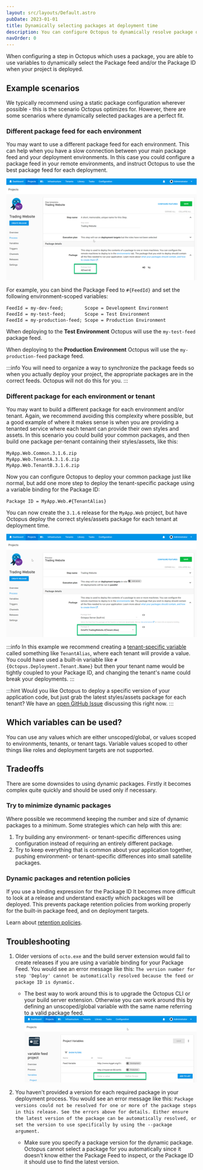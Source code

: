 ```yaml
---
layout: src/layouts/Default.astro
pubDate: 2023-01-01
title: Dynamically selecting packages at deployment time
description: You can configure Octopus to dynamically resolve package details, including Feed and Package ID at deployment time by using variables. This can be useful if you want a different package feed for each environment, or a different package per environment or tenant.
navOrder: 0
---
```


When configuring a step in Octopus which uses a package, you are able to use variables to dynamically select the Package feed and/or the Package ID when your project is deployed.

## Example scenarios

We typically recommend using a static package configuration wherever possible - this is the scenario Octopus optimizes for. However, there are some scenarios where dynamically selected packages are a perfect fit.

### Different package feed for each environment

You may want to use a different package feed for each environment. This can help when you have a slow connection between your main package feed and your deployment environments. In this case you could configure a package feed in your remote environments, and instruct Octopus to use the best package feed for each deployment.

![Defining the feed value as a variable on the package step](/docs/deployments/packages/images/dynamic-feed.png "width=500")

For example, you can bind the Package Feed to `#{FeedId}` and set the following environment-scoped variables:

    FeedId = my-dev-feed;        Scope = Development Environment
    FeedId = my-test-feed;       Scope = Test Environment
    FeedId = my-production-feed; Scope = Production Environment

When deploying to the **Test Environment** Octopus will use the `my-test-feed` package feed.

When deploying to the **Production Environment** Octopus will use the `my-production-feed` package feed.

:::info
You will need to organize a way to synchronize the package feeds so when you actually deploy your project, the appropriate packages are in the correct feeds. Octopus will not do this for you.
:::

### Different package for each environment or tenant

You may want to build a different package for each environment and/or tenant. Again, we recommend avoiding this complexity where possible, but a good example of where it makes sense is when you are providing a tenanted service where each tenant can provide their own styles and assets. In this scenario you could build your common packages, and then build one package per-tenant containing their styles/assets, like this:

    MyApp.Web.Common.3.1.6.zip
    MyApp.Web.TenantA.3.1.6.zip
    MyApp.Web.TenantB.3.1.6.zip

Now you can configure Octopus to deploy your common package just like normal, but add one more step to deploy the tenant-specific package using a variable binding for the Package ID:

    Package ID = MyApp.Web.#{TenantAlias}

You can now create the `3.1.6` release for the `MyApp.Web` project, but have Octopus deploy the correct styles/assets package for each tenant at deployment time.

![Dynamic Package ID](/docs/deployments/packages/images/dynamic-package-id.png "width=500")

:::info
In this example we recommend creating a [tenant-specific variable](/docs/tenants/tenant-variables/) called something like `TenantAlias`, where each tenant will provide a value. You could have used a built-in variable like `#{Octopus.Deployment.Tenant.Name}` but then your tenant name would be tightly coupled to your Package ID, and changing the tenant's name could break your deployments.
:::

:::hint
Would you like Octopus to deploy a specific version of your application code, but just grab the latest styles/assets package for each tenant? We have an [open GitHub Issue](https://github.com/OctopusDeploy/Issues/issues/2755) discussing this right now.
:::

## Which variables can be used?

You can use any values which are either unscoped/global, or values scoped to environments, tenants, or tenant tags. Variable values scoped to other things like roles and deployment targets are not supported.

## Tradeoffs

There are some downsides to using dynamic packages. Firstly it becomes complex quite quickly and should be used only if necessary.

### Try to minimize dynamic packages

Where possible we recommend keeping the number and size of dynamic packages to a minimum. Some strategies which can help with this are:

1. Try building any environment- or tenant-specific differences using configuration instead of requiring an entirely different package.
2. Try to keep everything that is common about your application together, pushing environment- or tenant-specific differences into small satellite packages.

### Dynamic packages and retention policies

If you use a binding expression for the Package ID It becomes more difficult to look at a release and understand exactly which packages will be deployed. This prevents package retention policies from working properly for the built-in package feed, and on deployment targets.

Learn about [retention policies](/docs/administration/retention-policies/).

## Troubleshooting

1. Older versions of `octo.exe` and the build server extension would fail to create releases if you are using a variable binding for your Package Feed. You would see an error message like this: `The version number for step 'Deploy' cannot be automatically resolved because the feed or package ID is dynamic.`
    - The best way to work around this is to upgrade the Octopus CLI or your build server extension. Otherwise you can work around this by defining an unscoped/global variable with the same name referring to a valid package feed.
      ![Working around but with older octo.exe](/docs/deployments/packages/images/dynamic-feed-variable-workaround.png "width=500")

2. You haven't provided a version for each required package in your deployment process. You would see an error message like this: `Package versions could not be resolved for one or more of the package steps in this release. See the errors above for details. Either ensure the latest version of the package can be automatically resolved, or set the version to use specifically by using the --package argument.`
    - Make sure you specify a package version for the dynamic package. Octopus cannot select a package for you automatically since it doesn't know either the Package Feed to inspect, or the Package ID it should use to find the latest version.

